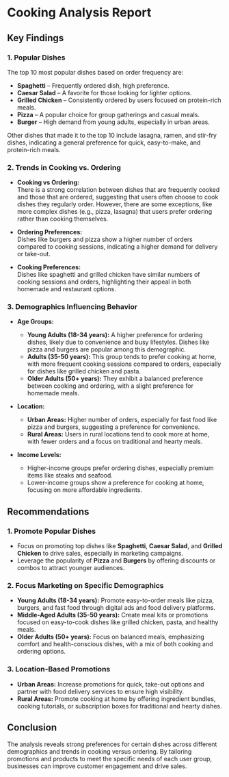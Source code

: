# Cooking Analysis Report

## Key Findings

### 1. Popular Dishes
The top 10 most popular dishes based on order frequency are:
- **Spaghetti** – Frequently ordered dish, high preference.
- **Caesar Salad** – A favorite for those looking for lighter options.
- **Grilled Chicken** – Consistently ordered by users focused on protein-rich meals.
- **Pizza** – A popular choice for group gatherings and casual meals.
- **Burger** – High demand from young adults, especially in urban areas.
  
Other dishes that made it to the top 10 include lasagna, ramen, and stir-fry dishes, indicating a general preference for quick, easy-to-make, and protein-rich meals.

### 2. Trends in Cooking vs. Ordering
- **Cooking vs Ordering:**  
  There is a strong correlation between dishes that are frequently cooked and those that are ordered, suggesting that users often choose to cook dishes they regularly order. However, there are some exceptions, like more complex dishes (e.g., pizza, lasagna) that users prefer ordering rather than cooking themselves.
  
- **Ordering Preferences:**  
  Dishes like burgers and pizza show a higher number of orders compared to cooking sessions, indicating a higher demand for delivery or take-out.
  
- **Cooking Preferences:**  
  Dishes like spaghetti and grilled chicken have similar numbers of cooking sessions and orders, highlighting their appeal in both homemade and restaurant options.

### 3. Demographics Influencing Behavior
- **Age Groups:**  
  - **Young Adults (18-34 years):** A higher preference for ordering dishes, likely due to convenience and busy lifestyles. Dishes like pizza and burgers are popular among this demographic.
  - **Adults (35-50 years):** This group tends to prefer cooking at home, with more frequent cooking sessions compared to orders, especially for dishes like grilled chicken and pasta.
  - **Older Adults (50+ years):** They exhibit a balanced preference between cooking and ordering, with a slight preference for homemade meals.

- **Location:**  
  - **Urban Areas:** Higher number of orders, especially for fast food like pizza and burgers, suggesting a preference for convenience.
  - **Rural Areas:** Users in rural locations tend to cook more at home, with fewer orders and a focus on traditional and hearty meals.

- **Income Levels:**  
  - Higher-income groups prefer ordering dishes, especially premium items like steaks and seafood.
  - Lower-income groups show a preference for cooking at home, focusing on more affordable ingredients.

## Recommendations

### 1. Promote Popular Dishes
- Focus on promoting top dishes like **Spaghetti**, **Caesar Salad**, and **Grilled Chicken** to drive sales, especially in marketing campaigns.
- Leverage the popularity of **Pizza** and **Burgers** by offering discounts or combos to attract younger audiences.

### 2. Focus Marketing on Specific Demographics
- **Young Adults (18-34 years):** Promote easy-to-order meals like pizza, burgers, and fast food through digital ads and food delivery platforms.
- **Middle-Aged Adults (35-50 years):** Create meal kits or promotions focused on easy-to-cook dishes like grilled chicken, pasta, and healthy meals.
- **Older Adults (50+ years):** Focus on balanced meals, emphasizing comfort and health-conscious dishes, with a mix of both cooking and ordering options.

### 3. Location-Based Promotions
- **Urban Areas:** Increase promotions for quick, take-out options and partner with food delivery services to ensure high visibility.
- **Rural Areas:** Promote cooking at home by offering ingredient bundles, cooking tutorials, or subscription boxes for traditional and hearty dishes.

## Conclusion
The analysis reveals strong preferences for certain dishes across different demographics and trends in cooking versus ordering. By tailoring promotions and products to meet the specific needs of each user group, businesses can improve customer engagement and drive sales.
